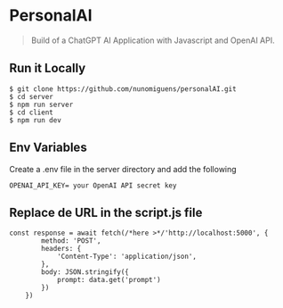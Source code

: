 # PersonalAI

> Build of a ChatGPT AI Application with Javascript and OpenAI API.

## Run it Locally

```
$ git clone https://github.com/nunomiguens/personalAI.git
$ cd server
$ npm run server
$ cd client
$ npm run dev
```

## Env Variables

Create a .env file in the server directory and add the following

```
OPENAI_API_KEY= your OpenAI API secret key
```

## Replace de URL in the script.js file
```
const response = await fetch(/*here >*/'http://localhost:5000', {
        method: 'POST',
        headers: {
            'Content-Type': 'application/json',
        },
        body: JSON.stringify({
            prompt: data.get('prompt')
        })
    })
```
